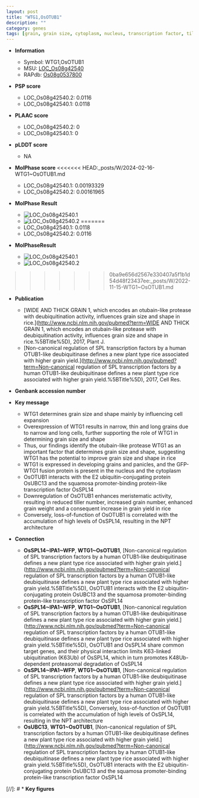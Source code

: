 ```yaml
---
layout: post
title: "WTG1,OsOTUB1"
description: ""
category: genes
tags: [grain, grain size, cytoplasm, nucleus, transcription factor, tiller, grain number, grain yield, yield, architecture, grain weight, tiller number]
---
```


* **Information**  
    + Symbol: WTG1,OsOTUB1  
    + MSU: [LOC_Os08g42540](http://rice.plantbiology.msu.edu/cgi-bin/ORF_infopage.cgi?orf=LOC_Os08g42540)  
    + RAPdb: [Os08g0537800](http://rapdb.dna.affrc.go.jp/viewer/gbrowse_details/irgsp1?name=Os08g0537800)  

* **PSP score**  
    + LOC_Os08g42540.2: 0.0116 
    + LOC_Os08g42540.1: 0.0118 

* **PLAAC score**  
    + LOC_Os08g42540.2: 0 
    + LOC_Os08g42540.1: 0 

* **pLDDT score**
    + NA


* **MolPhase score**
<<<<<<< HEAD:_posts/W/2024-02-16-WTG1~OsOTUB1.md
    + LOC_Os08g42540.1: 0.00193329
    + LOC_Os08g42540.2: 0.00161965

* **MolPhase Result**
    + ![LOC_Os08g42540.1](https://304243504.github.io/Pictures/LOC_Os08g/LOC_Os08g42540.1.png)
    + ![LOC_Os08g42540.2](https://304243504.github.io/Pictures/LOC_Os08g/LOC_Os08g42540.2.png)
=======
    + LOC_Os08g42540.1: 0.0118
    + LOC_Os08g42540.2: 0.0116

* **MolPhaseResult**
    + ![LOC_Os08g42540.1](https://ricepsp.github.io/pictures/LOC_Os08g/LOC_Os08g42540.1.png)
    + ![LOC_Os08g42540.2](https://ricepsp.github.io/pictures/LOC_Os08g/LOC_Os08g42540.2.png)
>>>>>>> 0ba9e656d2567e330407a5f1b1d54d48f23437ee:_posts/W/2022-11-15-WTG1~OsOTUB1.md

* **Publication**  
    + [WIDE AND THICK GRAIN 1, which encodes an otubain-like protease with deubiquitination activity, influences grain size and shape in rice.](http://www.ncbi.nlm.nih.gov/pubmed?term=WIDE AND THICK GRAIN 1, which encodes an otubain-like protease with deubiquitination activity, influences grain size and shape in rice.%5BTitle%5D), 2017, Plant J.
    + [Non-canonical regulation of SPL transcription factors by a human OTUB1-like deubiquitinase defines a new plant type rice associated with higher grain yield.](http://www.ncbi.nlm.nih.gov/pubmed?term=Non-canonical regulation of SPL transcription factors by a human OTUB1-like deubiquitinase defines a new plant type rice associated with higher grain yield.%5BTitle%5D), 2017, Cell Res.

* **Genbank accession number**  

* **Key message**  
    + WTG1 determines grain size and shape mainly by influencing cell expansion
    + Overexpression of WTG1 results in narrow, thin and long grains due to narrow and long cells, further supporting the role of WTG1 in determining grain size and shape
    + Thus, our findings identify the otubain-like protease WTG1 as an important factor that determines grain size and shape, suggesting WTG1 has the potential to improve grain size and shape in rice
    + WTG1 is expressed in developing grains and panicles, and the GFP-WTG1 fusion protein is present in the nucleus and the cytoplasm
    + OsOTUB1 interacts with the E2 ubiquitin-conjugating protein OsUBC13 and the squamosa promoter-binding protein-like transcription factor OsSPL14
    + Downregulation of OsOTUB1 enhances meristematic activity, resulting in reduced tiller number, increased grain number, enhanced grain weight and a consequent increase in grain yield in rice
    + Conversely, loss-of-function of OsOTUB1 is correlated with the accumulation of high levels of OsSPL14, resulting in the NPT architecture

* **Connection**  
    + __OsSPL14~IPA1~WFP__, __WTG1~OsOTUB1__, [Non-canonical regulation of SPL transcription factors by a human OTUB1-like deubiquitinase defines a new plant type rice associated with higher grain yield.](http://www.ncbi.nlm.nih.gov/pubmed?term=Non-canonical regulation of SPL transcription factors by a human OTUB1-like deubiquitinase defines a new plant type rice associated with higher grain yield.%5BTitle%5D),  OsOTUB1 interacts with the E2 ubiquitin-conjugating protein OsUBC13 and the squamosa promoter-binding protein-like transcription factor OsSPL14
    + __OsSPL14~IPA1~WFP__, __WTG1~OsOTUB1__, [Non-canonical regulation of SPL transcription factors by a human OTUB1-like deubiquitinase defines a new plant type rice associated with higher grain yield.](http://www.ncbi.nlm.nih.gov/pubmed?term=Non-canonical regulation of SPL transcription factors by a human OTUB1-like deubiquitinase defines a new plant type rice associated with higher grain yield.%5BTitle%5D),  OsOTUB1 and OsSPL14 share common target genes, and their physical interaction limits K63-linked ubiquitination (K63Ub) of OsSPL14, which in turn promotes K48Ub-dependent proteasomal degradation of OsSPL14
    + __OsSPL14~IPA1~WFP__, __WTG1~OsOTUB1__, [Non-canonical regulation of SPL transcription factors by a human OTUB1-like deubiquitinase defines a new plant type rice associated with higher grain yield.](http://www.ncbi.nlm.nih.gov/pubmed?term=Non-canonical regulation of SPL transcription factors by a human OTUB1-like deubiquitinase defines a new plant type rice associated with higher grain yield.%5BTitle%5D),  Conversely, loss-of-function of OsOTUB1 is correlated with the accumulation of high levels of OsSPL14, resulting in the NPT architecture
    + __OsUBC13__, __WTG1~OsOTUB1__, [Non-canonical regulation of SPL transcription factors by a human OTUB1-like deubiquitinase defines a new plant type rice associated with higher grain yield.](http://www.ncbi.nlm.nih.gov/pubmed?term=Non-canonical regulation of SPL transcription factors by a human OTUB1-like deubiquitinase defines a new plant type rice associated with higher grain yield.%5BTitle%5D),  OsOTUB1 interacts with the E2 ubiquitin-conjugating protein OsUBC13 and the squamosa promoter-binding protein-like transcription factor OsSPL14

[//]: # * **Key figures**  


